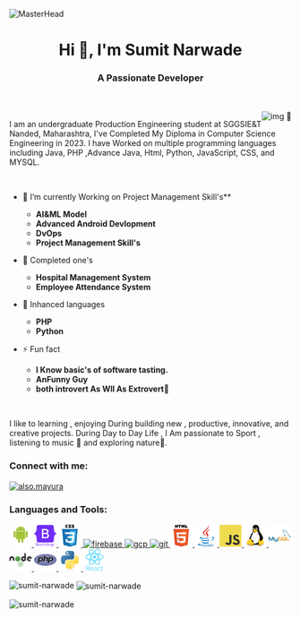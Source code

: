![MasterHead](https://www.bing.com/th/id/OGC.a5e7c26c7dc2e5a467b8eee755df748a?pid=1.7&rurl=https%3a%2f%2fi.pinimg.com%2foriginals%2f0f%2f25%2fe4%2f0f25e4668c1c7740b5ed41835339d67f.gif&ehk=%2bDQXu7PHix87vLlAsdpE9ilus%2f26YHsVkkRBz%2barUk8%3d)
<h1 align="center">Hi 👋, I'm Sumit Narwade</h1>
<h3 align="center">A Passionate Developer</h3>
<br>
<br>
<img align="right" src="https://c.tenor.com/UttC4AITYR4AAAAd/full-stack-developer.gif" alt=" img 🥹">

<p>
    I am an undergraduate Production Engineering student at SGGSIE&T Nanded, Maharashtra, 
    I've Completed My Diploma in Computer Science Engineering in 2023.
    I have Worked on multiple programming languages including Java, PHP ,Advance Java, Html, Python, JavaScript, CSS, and MYSQL.
</p>
<br>

- 🌱 I’m currently Working on Project Management Skill's**
   - **AI&ML Model**
   - **Advanced Android Devlopment**
   - **DvOps**
   - **Project Management Skill's**
   

- 👯 Completed one's 
   - **Hospital Management System**
   - **Employee Attendance System**

- 🔭 Inhanced languages
  - **PHP**
  - **Python**
  

- ⚡ Fun fact 
  - **I Know basic's of software tasting.**
  - **AnFunny Guy**
  - **both introvert As Wll As Extrovert🤞**
  
 <br>
 <p>I like to learning , enjoying During building new , productive, innovative, and creative projects. 
    During Day to Day Life , I Am passionate to Sport , listening to music 🎵 and  exploring nature🍂.
</p>

<h3 align="left">Connect with me:</h3>
<p align="left">
<a href="https://instagram.com/also.mayura" target="blank"><img align="center" src="https://raw.githubusercontent.com/rahuldkjain/github-profile-readme-generator/master/src/images/icons/Social/instagram.svg" alt="also.mayura" height="30" width="40" /></a>
</p>

<h3 align="left">Languages and Tools:</h3>
<p align="left"> <a href="https://developer.android.com" target="_blank" rel="noreferrer"> <img src="https://raw.githubusercontent.com/devicons/devicon/master/icons/android/android-original-wordmark.svg" alt="android" width="40" height="40"/> </a> <a href="https://getbootstrap.com" target="_blank" rel="noreferrer"> <img src="https://raw.githubusercontent.com/devicons/devicon/master/icons/bootstrap/bootstrap-plain-wordmark.svg" alt="bootstrap" width="40" height="40"/> </a> <a href="https://www.w3schools.com/css/" target="_blank" rel="noreferrer"> <img src="https://raw.githubusercontent.com/devicons/devicon/master/icons/css3/css3-original-wordmark.svg" alt="css3" width="40" height="40"/> </a> <a href="https://firebase.google.com/" target="_blank" rel="noreferrer"> <img src="https://www.vectorlogo.zone/logos/firebase/firebase-icon.svg" alt="firebase" width="40" height="40"/> </a> <a href="https://cloud.google.com" target="_blank" rel="noreferrer"> <img src="https://www.vectorlogo.zone/logos/google_cloud/google_cloud-icon.svg" alt="gcp" width="40" height="40"/> </a> <a href="https://git-scm.com/" target="_blank" rel="noreferrer"> <img src="https://www.vectorlogo.zone/logos/git-scm/git-scm-icon.svg" alt="git" width="40" height="40"/> </a> <a href="https://www.w3.org/html/" target="_blank" rel="noreferrer"> <img src="https://raw.githubusercontent.com/devicons/devicon/master/icons/html5/html5-original-wordmark.svg" alt="html5" width="40" height="40"/> </a> <a href="https://www.java.com" target="_blank" rel="noreferrer"> <img src="https://raw.githubusercontent.com/devicons/devicon/master/icons/java/java-original.svg" alt="java" width="40" height="40"/> </a> <a href="https://developer.mozilla.org/en-US/docs/Web/JavaScript" target="_blank" rel="noreferrer"> <img src="https://raw.githubusercontent.com/devicons/devicon/master/icons/javascript/javascript-original.svg" alt="javascript" width="40" height="40"/> </a> <a href="https://www.linux.org/" target="_blank" rel="noreferrer"> <img src="https://raw.githubusercontent.com/devicons/devicon/master/icons/linux/linux-original.svg" alt="linux" width="40" height="40"/> </a> <a href="https://www.mysql.com/" target="_blank" rel="noreferrer"> <img src="https://raw.githubusercontent.com/devicons/devicon/master/icons/mysql/mysql-original-wordmark.svg" alt="mysql" width="40" height="40"/> </a> <a href="https://nodejs.org" target="_blank" rel="noreferrer"> <img src="https://raw.githubusercontent.com/devicons/devicon/master/icons/nodejs/nodejs-original-wordmark.svg" alt="nodejs" width="40" height="40"/> </a> <a href="https://www.php.net" target="_blank" rel="noreferrer"> <img src="https://raw.githubusercontent.com/devicons/devicon/master/icons/php/php-original.svg" alt="php" width="40" height="40"/> </a> <a href="https://www.python.org" target="_blank" rel="noreferrer"> <img src="https://raw.githubusercontent.com/devicons/devicon/master/icons/python/python-original.svg" alt="python" width="40" height="40"/> </a> <a href="https://reactjs.org/" target="_blank" rel="noreferrer"> <img src="https://raw.githubusercontent.com/devicons/devicon/master/icons/react/react-original-wordmark.svg" alt="react" width="40" height="40"/> </a> </p>

<p><img align="left" src="https://github-readme-stats.vercel.app/api/top-langs?username=sumit-narwade&show_icons=true&locale=en&layout=compact" alt="sumit-narwade" /></p>

<p>&nbsp;<img align="center" src="https://github-readme-stats.vercel.app/api?username=sumit-narwade&show_icons=true&locale=en" alt="sumit-narwade" /></p>

<p><img align="center" src="https://github-readme-streak-stats.herokuapp.com/?user=sumit-narwade&" alt="sumit-narwade" /></p>
